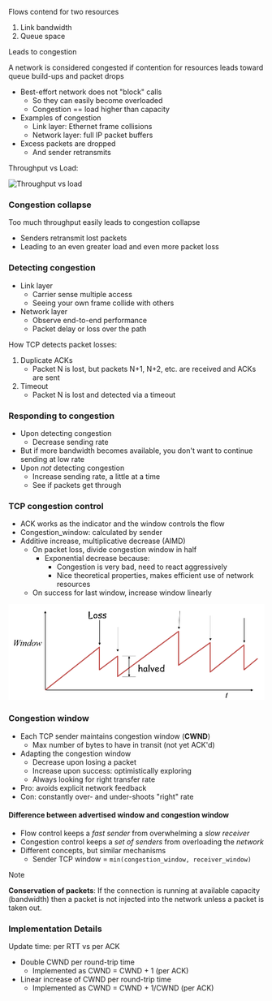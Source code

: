 
Flows contend for two resources
1. Link bandwidth
2. Queue space

Leads to congestion

A network is considered congested if contention for resources leads toward queue build-ups and packet drops
- Best-effort network does not "block" calls
	- So they can easily become overloaded
	- Congestion == load higher than capacity
- Examples of congestion
	- Link layer: Ethernet frame collisions
	- Network layer: full IP packet buffers
- Excess packets are dropped
	- And sender retransmits

Throughput vs Load:

![Throughput vs load](img/throughput-vs-load.png)

### Congestion collapse

Too much throughput easily leads to congestion collapse
- Senders retransmit lost packets
- Leading to an even greater load and even more packet loss

### Detecting congestion

- Link layer
	- Carrier sense multiple access
	- Seeing your own frame collide with others
- Network layer
	- Observe end-to-end performance
	- Packet delay or loss over the path

How TCP detects packet losses:
1. Duplicate ACKs
	- Packet N is lost, but packets N+1, N+2, etc. are received and ACKs are sent
2. Timeout
	- Packet N is lost and detected via a timeout

### Responding to congestion

- Upon detecting congestion
	- Decrease sending rate
- But if more bandwidth becomes available, you don't want to continue sending at low rate
- Upon *not* detecting congestion
	- Increase sending rate, a little at a time
	- See if packets get through

### TCP congestion control
- ACK works as the indicator and the window controls the flow
- Congestion_window: calculated by sender
- Additive increase, multiplicative decrease (AIMD)
	- On packet loss, divide congestion window in half
		- Exponential decrease because:
			- Congestion is very bad, need to react aggressively
			- Nice theoretical properties, makes efficient use of network resources
	- On success for last window, increase window linearly

![Congestion control](tcp-congestion-control.png)

### Congestion window

- Each TCP sender maintains congestion window (**CWND**)
	- Max number of bytes to have in transit (not yet ACK'd)
- Adapting the congestion window
	- Decrease upon losing a packet
	- Increase upon success: optimistically exploring
	- Always looking for right transfer rate
- Pro: avoids explicit network feedback
- Con: constantly over- and under-shoots "right" rate

#### Difference between advertised window and congestion window

- Flow control keeps a *fast sender* from overwhelming a *slow receiver*
- Congestion control keeps a *set of senders* from overloading the *network*
- Different concepts, but similar mechanisms
	- Sender TCP window = `min(congestion_window, receiver_window)`

> [!note]
> **Conservation of packets**: If the connection is running at available capacity (bandwidth) then a packet is not injected into the network unless a packet is taken out.

### Implementation Details

Update time: per RTT vs per ACK

- Double CWND per round-trip time
	- Implemented as CWND = CWND + 1 (per ACK)
- Linear increase of CWND per round-trip time
	- Implemented as CWND = CWND + 1/CWND (per ACK)
